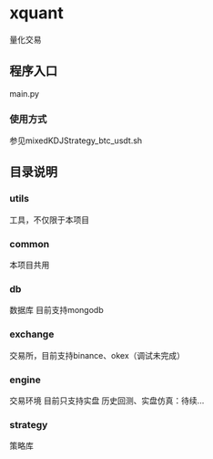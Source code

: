 # xquant
量化交易

## 程序入口
main.py
### 使用方式
参见mixedKDJStrategy_btc_usdt.sh

## 目录说明
### utils
工具，不仅限于本项目
### common
本项目共用
### db
数据库
目前支持mongodb
### exchange
交易所，目前支持binance、okex（调试未完成）
### engine
交易环境
目前只支持实盘
历史回测、实盘仿真：待续...
### strategy
策略库
